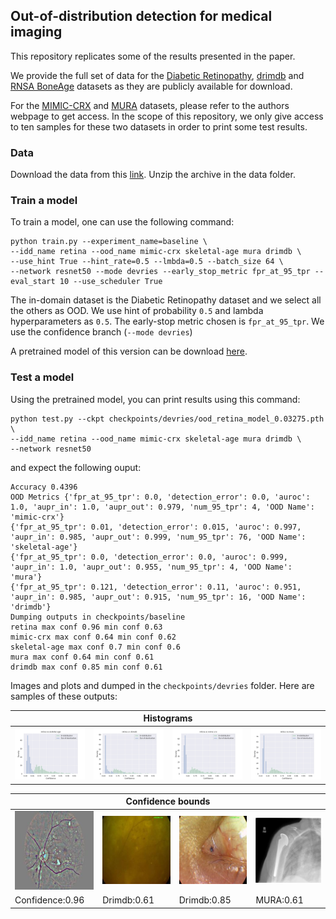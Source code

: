 ## Out-of-distribution detection for medical imaging

This repository replicates some of the results presented in the paper.

We provide the full set of data for the [Diabetic Retinopathy](https://www.kaggle.com/c/diabetic-retinopathy-detection/data), [drimdb](http://isbb.ktu.edu.tr/multimedia/drimdb/) and [RNSA BoneAge](https://www.kaggle.com/kmader/rsna-bone-age) datasets as they are publicly available for download. 

For the [MIMIC-CRX](https://physionet.org/content/mimic-cxr/2.0.0/) and [MURA](https://stanfordmlgroup.github.io/competitions/mura/) datasets, please refer to the authors webpage to get access. In the scope of this repository, we only give access to ten samples for these two datasets in order to print some test results.

### Data

Download the data from this [link](https://drive.google.com/file/d/1oY1Ey8ttwh7eufx2EWf0jQj1LhXIbgBu/view?usp=sharing).
Unzip the archive in the data folder.

### Train a model

To train a model, one can use the following command:
```
python train.py --experiment_name=baseline \
--idd_name retina --ood_name mimic-crx skeletal-age mura drimdb \
--use_hint True --hint_rate=0.5 --lmbda=0.5 --batch_size 64 \
--network resnet50 --mode devries --early_stop_metric fpr_at_95_tpr --eval_start 10 --use_scheduler True
```
The in-domain dataset is the Diabetic Retinopathy dataset and we select all the others as OOD. We use hint of probability ```0.5``` and lambda hyperparameters as ```0.5```. The early-stop metric chosen is ```fpr_at_95_tpr```.  We use the confidence branch (```--mode devries```)

A pretrained model of this version can be download [here](https://drive.google.com/file/d/12kSN6doGy5csr0NQAaY_kmqA9Xu2Uisq/view?usp=sharing).

### Test a model

Using the pretrained model, you can print results using this command:
```
python test.py --ckpt checkpoints/devries/ood_retina_model_0.03275.pth \
--idd_name retina --ood_name mimic-crx skeletal-age mura drimdb \
--network resnet50
```
and expect the following ouput:
```
Accuracy 0.4396
OOD Metrics {'fpr_at_95_tpr': 0.0, 'detection_error': 0.0, 'auroc': 1.0, 'aupr_in': 1.0, 'aupr_out': 0.979, 'num_95_tpr': 4, 'OOD Name': 'mimic-crx'}
{'fpr_at_95_tpr': 0.01, 'detection_error': 0.015, 'auroc': 0.997, 'aupr_in': 0.985, 'aupr_out': 0.999, 'num_95_tpr': 76, 'OOD Name': 'skeletal-age'}
{'fpr_at_95_tpr': 0.0, 'detection_error': 0.0, 'auroc': 0.999, 'aupr_in': 1.0, 'aupr_out': 0.955, 'num_95_tpr': 4, 'OOD Name': 'mura'}
{'fpr_at_95_tpr': 0.121, 'detection_error': 0.11, 'auroc': 0.951, 'aupr_in': 0.985, 'aupr_out': 0.915, 'num_95_tpr': 16, 'OOD Name': 'drimdb'}
Dumping outputs in checkpoints/baseline
retina max conf 0.96 min conf 0.63
mimic-crx max conf 0.64 min conf 0.62
skeletal-age max conf 0.7 min conf 0.6
mura max conf 0.64 min conf 0.61
drimdb max conf 0.85 min conf 0.61
```
Images and plots and dumped in the ```checkpoints/devries``` folder.
Here are samples of these outputs:

<table class="tg">
<thead>
  <tr>
    <th align="center" colspan="4">Histograms</th>
  </tr>
</thead>
<tbody>
  <tr>
    <td class="tg-0pky"><img src="images/skeletal-agehistogram.jpg" width=250px /></td>
    <td class="tg-0pky"><img src="images/drimdbhistogram.jpg" width=250px /></td>
    <td class="tg-0pky"><img src="images/mimic-crxhistogram.jpg" width=250px /></td>
    <td class="tg-0pky"><img src="images/murahistogram.jpg" width=250px /></td>
  </tr>
</tbody>
</table>


<table class="tg">
<thead>
  <tr>
    <th align="center" colspan="4">Confidence bounds</th>
  </tr>
</thead>
<tbody>
  <tr>
    <td class="tg-0pky"><img src="images/retina_0.96.jpg" width=150px /></td>
    <td class="tg-0pky"><img src="images/drimdb_0.61.jpg" width=150px /></td>
    <td class="tg-0pky"><img src="images/drimdb_0.85.jpg" width=150px /></td>
    <td class="tg-0pky"><img src="images/mura_0.61.jpg" width=150px /></td>
  </tr>
    <tr>
    <td class="tg-0pky">Confidence:0.96</td>
    <td class="tg-0pky">Drimdb:0.61</td>
    <td class="tg-0pky">Drimdb:0.85</td>
    <td class="tg-0pky">MURA:0.61</td>
  </tr>
  
</tbody>
</table>



